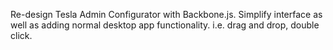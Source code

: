 Re-design Tesla Admin Configurator with Backbone.js. Simplify interface as well as adding normal desktop app functionality. i.e. drag and drop, double click.